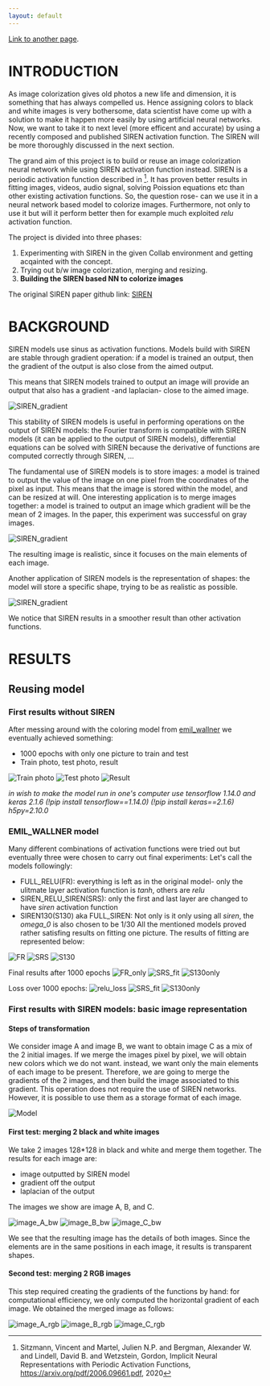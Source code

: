 ```yaml
---
layout: default
---
```



[Link to another page](./another-page.html).

# INTRODUCTION
As image colorization gives old photos a new life and dimension, it is something that has always compelled us. Hence assigning colors to black and white images is very bothersome, data scientist have come up with a solution to make it happen more easily by using artificial neural networks. Now, we want to take it to next level (more efficent and accurate) by using a recently composed and published SIREN activation function. The SIREN will be more thoroughly discussed in the next section.


The grand aim of this project is to build or reuse an image colorization neural network while using SIREN activation function instead.
SIREN is a periodic activation function described in [^sitz]. It has proven better results in fitting images, videos, audio signal, solving Poission equations etc than other existing activation functions. So, the question rose- can we use it in a neural network based model to colorize images. Furthermore, not only to use  it but will it perform better then for example much exploited _relu_ activation function.


The project is divided into three phases:
1. Experimenting with SIREN in the given Collab environment and getting acqainted with the concept.
2. Trying out b/w image colorization, merging and resizing.
3. **Building the SIREN based NN to colorize images**

The original SIREN paper github link: [SIREN](https://github.com/vsitzmann/siren)

# BACKGROUND

SIREN models use sinus as activation functions. Models build with SIREN are stable through gradient operation: if a model is trained an output, then the gradient of the output is also close from the aimed output.

This means that SIREN models trained to output an image will provide an output that also has a gradient -and laplacian- close to the aimed image.

![SIREN_gradient](imgs/SIREN_gradient_stable.png)

This stability of SIREN models is useful in performing operations on the output of SIREN models: the Fourier transform is compatible with SIREN models (it can be applied to the output of SIREN models), differential equations can be solved with SIREN because the derivative of functions are computed correctly through SIREN, ...



The fundamental use of SIREN models is to store images: a model is trained to output the value of the image on one pixel from the coordinates of the pixel as input. This means that the image is stored within the model, and can be resized at will. One interesting application is to merge images together: a model is trained to output an image which gradient will be the mean of 2 images. In the paper, this experiment was successful on gray images.

![SIREN_gradient](imgs/SIREN_merging_gray.png)

The resulting image is realistic, since it focuses on the main elements of each image.


Another application of SIREN models is the representation of shapes: the model will store a specific shape, trying to be as realistic as possible.

![SIREN_gradient](imgs/SIREN_shape.png)

We notice that SIREN results in a smoother result than other activation functions.

[^sitz]: Sitzmann, Vincent and Martel, Julien N.P. and Bergman, Alexander W. and Lindell, David B. and Wetzstein, Gordon, Implicit Neural Representations with Periodic Activation Functions, https://arxiv.org/pdf/2006.09661.pdf, 2020

# RESULTS

## Reusing model

### First results without SIREN

After messing around with the coloring model from [emil_wallner](https://medium.com/@emilwallner/colorize-b-w-photos-with-a-100-line-neural-network-53d9b4449f8d) we eventually achieved something:
- 1000 epochs with only one picture to train and test
- Train photo, test photo, result

![Train photo](pics/img_0.png)
![Test photo](pics/test_0.jpg)
![Result](pics/res_0.jpg)

_in wish to make the model run in one's computer use tensorflow 1.14.0 and keras 2.1.6_
*(!pip install tensorflow==1.14.0)* *(!pip install keras==2.1.6)* *h5py=2.10.0*

### EMIL_WALLNER model

Many different combinations of activation functions were tried out but eventually three were chosen to carry out final experiments:
Let's call the models followingly:
- FULL_RELU(FR): everything is left as in the original model- only the ulitmate layer activation function is *tanh*, others are *relu*
- SIREN_RELU_SIREN(SRS): only the first and last layer are changed to have *siren* activation function
- SIREN130(S130) aka FULL_SIREN: Not only is it only using all *siren*, the *omega_0* is also chosen to be 1/30
All the mentioned models proved rather satisfing results on fitting one picture. The results of fitting are represented below:

![FR](pics/gifs/relufit.gif)
![SRS](pics/gifs/srsfit.gif)
![S130](pics/gifs/srsfit.gif)

Final results after 1000 epochs
![FR_only](pics/gifs/relu_fit_only.png)
![SRS_fit](pics/gifs/srs_fit_only.png)
![S130only](pics/gifs/siren130_fit_only.png)

Loss over 1000 epochs:
![relu_loss](pics/gifs/relu_loss.png)
![SRS_fit](pics/gifs/srs_loss.png)
![S130only](pics/gifs/siren130_fit_only.png)

### First results with SIREN models: basic image representation

#### Steps of transformation

We consider image A and image B, we want to obtain image C as a mix of the 2 initial images. If we merge the images pixel by pixel, we will obtain new colors which we do not want. instead, we want only the main elements of each image to be present. Therefore, we are going to merge the gradients of the 2 images, and then build the image associated to this gradient. This operation does not require the use of SIREN networks. However, it is possible to use them as a storage format of each image.

![Model](SIREN_merging.png)

#### First test: merging 2 black and white images

We take 2 images 128*128 in black and white and merge them together. The results for each image are:
- image outputted by SIREN model
- gradient off the output
- laplacian of the output

The images we show are image A, B, and C.

![image_A_bw](imgs/image_A_bw.png)
![image_B_bw](imgs/image_B_bw.png)
![image_C_bw](imgs/image_C_bw.png)


We see that the resulting image has the details of both images. Since the elements are in the same positions in each image, it results is transparent shapes.

#### Second test: merging 2 RGB images

This step required creating the gradients of the functions by hand: for computational efficiency, we only computed the horizontal gradient of each image. We obtained the merged image as follows:

![image_A_rgb](imgs/image_A_rgb.png)
![image_B_rgb](imgs/image_B_rgb.png)
![image_C_rgb](imgs/image_C_rgb.png)


